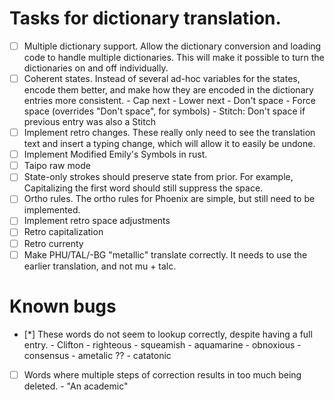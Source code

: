 # Tasks for dictionary translation.

- [ ] Multiple dictionary support. Allow the dictionary conversion and loading
      code to handle multiple dictionaries. This will make it possible to turn
      the dictionaries on and off individually.
- [ ] Coherent states. Instead of several ad-hoc variables for the states,
      encode them better, and make how they are encoded in the dictionary
      entries more consistent.
      - Cap next
      - Lower next
      - Don't space
      - Force space (overrides "Don't space", for symbols)
      - Stitch: Don't space if previous entry was also a Stitch
- [ ] Implement retro changes. These really only need to see the translation
      text and insert a typing change, which will allow it to easily be undone.
- [ ] Implement Modified Emily's Symbols in rust.
- [ ] Taipo raw mode
- [ ] State-only strokes should preserve state from prior.  For example,
      Capitalizing the first word should still suppress the space.
- [ ] Ortho rules.  The ortho rules for Phoenix are simple, but still need to be
      implemented.
- [ ] Implement retro space adjustments
- [ ] Retro capitalization
- [ ] Retro currenty
- [ ] Make PHU/TAL/-BG "metallic" translate correctly.  It needs to use the
      earlier translation, and not mu + talc.

# Known bugs

- [*] These words do not seem to lookup correctly, despite having a full entry.
      - Clifton
      - righteous
      - squeamish
      - aquamarine
      - obnoxious
      - consensus
      - ametalic ??
      - catatonic
- [ ] Words where multiple steps of correction results in too much being deleted.
      - "An academic"


